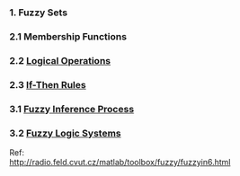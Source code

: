 ### 1. Fuzzy Sets
### 2.1 Membership Functions
### 2.2 [Logical Operations](Doc/Logical%20Operations.md)
### 2.3 [If-Then Rules](Doc/If-Then%20Rules.md)
### 3.1 [Fuzzy Inference Process](Doc/Fuzzy%20Inference%20Process.md)
### 3.2 [Fuzzy Logic Systems](Doc/Fuzzy%20Inference%20Systems.md)












Ref:     
http://radio.feld.cvut.cz/matlab/toolbox/fuzzy/fuzzyin6.html
